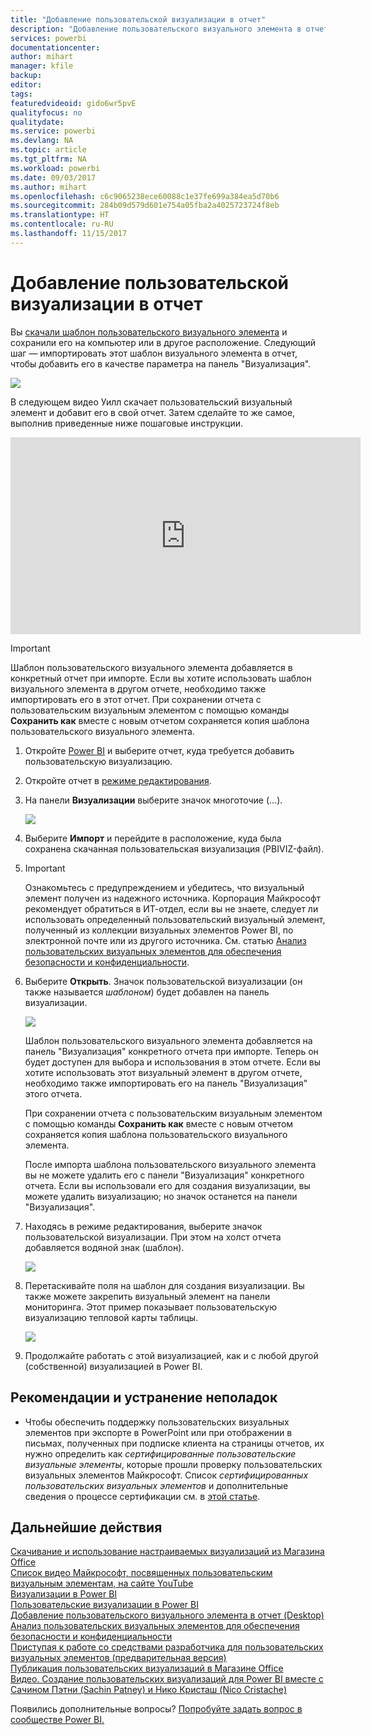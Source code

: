 ```yaml
---
title: "Добавление пользовательской визуализации в отчет"
description: "Добавление пользовательского визуального элемента в отчет Power BI"
services: powerbi
documentationcenter: 
author: mihart
manager: kfile
backup: 
editor: 
tags: 
featuredvideoid: gido6wr5pvE
qualityfocus: no
qualitydate: 
ms.service: powerbi
ms.devlang: NA
ms.topic: article
ms.tgt_pltfrm: NA
ms.workload: powerbi
ms.date: 09/03/2017
ms.author: mihart
ms.openlocfilehash: c6c9065238ece60088c1e37fe699a384ea5d70b6
ms.sourcegitcommit: 284b09d579d601e754a05fba2a4025723724f8eb
ms.translationtype: HT
ms.contentlocale: ru-RU
ms.lasthandoff: 11/15/2017
---
```

# <a name="add-a-custom-visualization-to-a-report"></a>Добавление пользовательской визуализации в отчет
Вы [скачали шаблон пользовательского визуального элемента](service-custom-visuals-office-store.md) и сохранили его на компьютер или в другое расположение.  Следующий шаг — импортировать этот шаблон визуального элемента в отчет, чтобы добавить его в качестве параметра на панель "Визуализация".

![](media/power-bi-report-add-custom-visual/pbi-custom-viz-icon.png)

В следующем видео Уилл скачает пользовательский визуальный элемент и добавит его в свой отчет. Затем сделайте то же самое, выполнив приведенные ниже пошаговые инструкции.

<iframe width="560" height="315" src="https://www.youtube.com/embed/gido6wr5pvE" frameborder="0" allowfullscreen></iframe>

> [!IMPORTANT]
> Шаблон пользовательского визуального элемента добавляется в конкретный отчет при импорте. Если вы хотите использовать шаблон визуального элемента в другом отчете, необходимо также импортировать его в этот отчет. При сохранении отчета с пользовательским визуальным элементом с помощью команды **Сохранить как** вместе с новым отчетом сохраняется копия шаблона пользовательского визуального элемента.
> 
> 

1. Откройте [Power BI](http://app.powerbi.com) и выберите отчет, куда требуется добавить пользовательскую визуализацию.  
2. Откройте отчет в [режиме редактирования](service-interact-with-a-report-in-editing-view.md).
3. На панели **Визуализации** выберите значок многоточие (...).
   
    ![](media/power-bi-report-add-custom-visual/pbi_customvizellipses.jpg)
4. Выберите **Импорт** и перейдите в расположение, куда была сохранена скачанная пользовательская визуализация (PBIVIZ-файл).
5. 
   >[!IMPORTANT]
   >Ознакомьтесь с предупреждением и убедитесь, что визуальный элемент получен из надежного источника. Корпорация Майкрософт рекомендует обратиться в ИТ-отдел, если вы не знаете, следует ли использовать определенный пользовательский визуальный элемент, полученный из коллекции визуальных элементов Power BI, по электронной почте или из другого источника. См. статью [Анализ пользовательских визуальных элементов для обеспечения безопасности и конфиденциальности](service-custom-visuals-review-for-security-and-privacy.md).
6. Выберите **Открыть**. Значок пользовательской визуализации (он также называется *шаблоном*) будет добавлен на панель визуализации.
   
    ![](media/power-bi-report-add-custom-visual/pbi_customvizaddedicon.jpg)
   
    Шаблон пользовательского визуального элемента добавляется на панель "Визуализация" конкретного отчета при импорте. Теперь он будет доступен для выбора и использования в этом отчете.
    Если вы хотите использовать этот визуальный элемент в другом отчете, необходимо также импортировать его на панель "Визуализация" этого отчета.
   
    При сохранении отчета с пользовательским визуальным элементом с помощью команды **Сохранить как** вместе с новым отчетом сохраняется копия шаблона пользовательского визуального элемента.
   
    После импорта шаблона пользовательского визуального элемента вы не можете удалить его с панели "Визуализация" конкретного отчета. Если вы использовали его для создания визуализации, вы можете удалить визуализацию; но значок останется на панели "Визуализация".
7. Находясь в режиме редактирования, выберите значок пользовательской визуализации.  При этом на холст отчета добавляется водяной знак (шаблон).
   
    ![](media/power-bi-report-add-custom-visual/pbi_template.jpg)
8. Перетаскивайте поля на шаблон для создания визуализации. Вы также можете закрепить визуальный элемент на панели мониторинга. Этот пример показывает пользовательскую визуализацию тепловой карты таблицы.
   
    ![](media/power-bi-report-add-custom-visual/pbi_customvizadded.jpg)
9. Продолжайте работать с этой визуализацией, как и с любой другой (собственной) визуализацией в Power BI.

## <a name="considerations-and-troubleshooting"></a>Рекомендации и устранение неполадок
* Чтобы обеспечить поддержку пользовательских визуальных элементов при экспорте в PowerPoint или при отображении в письмах, полученных при подписке клиента на страницы отчетов, их нужно определить как *сертифицированные пользовательские визуальные элементы*, которые прошли проверку пользовательских визуальных элементов Майкрософт.  Список *сертифицированных пользовательских визуальных элементов* и дополнительные сведения о процессе сертификации см. в [этой статье](power-bi-custom-visuals-certified.md).

## <a name="next-steps"></a>Дальнейшие действия
[Скачивание и использование настраиваемых визуализаций из Магазина Office](service-custom-visuals-office-store.md)  
[Список видео Майкрософт, посвященных пользовательским визуальным элементам, на сайте YouTube](https://www.youtube.com/playlist?list=PL1N57mwBHtN1vIjfvuBIzZllrmKo-Vz6x)  
[Визуализации в Power BI](power-bi-report-visualizations.md)  
[Пользовательские визуализации в Power BI](power-bi-custom-visuals.md)  
[Добавление пользовательского визуального элемента в отчет (Desktop)](power-bi-custom-visuals-use.md)  
[Анализ пользовательских визуальных элементов для обеспечения безопасности и конфиденциальности](service-custom-visuals-review-for-security-and-privacy.md)  
[Приступая к работе со средствами разработчика для пользовательских визуальных элементов (предварительная версия)](service-custom-visuals-getting-started-with-developer-tools.md)  
[Публикация пользовательских визуализаций в Магазине Office](developer/office-store.md)  
[Видео. Создание пользовательских визуализаций для Power BI вместе с Сачином Пэтни (Sachin Patney) и Нико Кристаш (Nico Cristache)](https://www.youtube.com/watch?v=kULc2VbwjCc)  

Появились дополнительные вопросы? [Попробуйте задать вопрос в сообществе Power BI.](http://community.powerbi.com/)

